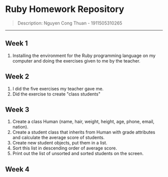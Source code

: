 # Ruby Homework Repository
> Description: Nguyen Cong Thuan - 1911505310265
---

## Week 1
1. Installing the environment for the Ruby programming language on my computer and doing the exercises given to me by the teacher.

## Week 2
1. I did the five exercises my teacher gave me.
2. Did the exercise to create "class students"

## Week 3
1. Create a class Human (name, hair, weight, height, age, phone, email, nation).
2. Create a student class that inherits from Human with grade attributes and calculate the average score of students. 
3. Create new student objects, put them in a list.
4. Sort this list in descending order of average score. 
5. Print out the list of unsorted and sorted students on the screen.

## Week 4